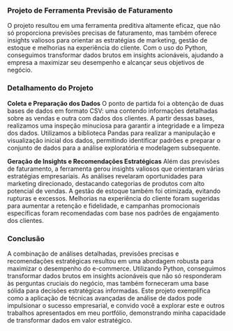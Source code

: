 ### Projeto de Ferramenta Previsão de Faturamento

O projeto resultou em uma ferramenta preditiva altamente eficaz, que não só proporciona previsões precisas de faturamento, mas também oferece insights valiosos para orientar as estratégias de marketing, gestão de estoque e melhorias na experiência do cliente. Com o uso do Python, conseguimos transformar dados brutos em insights acionáveis, ajudando a empresa a maximizar seu desempenho e alcançar seus objetivos de negócio.

### Detalhamento do Projeto

 **Coleta e Preparação dos Dados**
O ponto de partida foi a obtenção de duas bases de dados em formato CSV: uma contendo informações detalhadas sobre as vendas e outra com dados dos clientes. A partir dessas bases, realizamos uma inspeção minuciosa para garantir a integridade e a limpeza dos dados. Utilizamos a biblioteca Pandas para realizar a manipulação e visualização inicial dos dados, permitindo identificar padrões e preparar o conjunto de dados para a análise exploratória e modelagem subsequente.


**Geração de Insights e Recomendações Estratégicas**
Além das previsões de faturamento, a ferramenta gerou insights valiosos que orientaram várias estratégias empresariais. As análises revelaram oportunidades para marketing direcionado, destacando categorias de produtos com alto potencial de vendas. A gestão de estoque também foi otimizada, evitando rupturas e excessos. Melhorias na experiência do cliente foram sugeridas para aumentar a retenção e fidelidade, e campanhas promocionais específicas foram recomendadas com base nos padrões de engajamento dos clientes.

### Conclusão

A combinação de análises detalhadas, previsões precisas e recomendações estratégicas resultou em uma abordagem robusta para maximizar o desempenho do e-commerce. Utilizando Python, conseguimos transformar dados brutos em insights acionáveis que não só responderam às perguntas cruciais do negócio, mas também forneceram uma base sólida para decisões estratégicas informadas. Este projeto exemplifica como a aplicação de técnicas avançadas de análise de dados pode impulsionar o sucesso empresarial, e convido você a explorar este e outros trabalhos apresentados em meu portfólio, demonstrando minha capacidade de transformar dados em valor estratégico.
